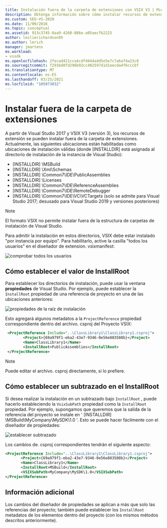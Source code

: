 ```yaml
---
title: Instalación fuera de la carpeta de extensiones con VSIX V3 | Microsoft Docs
description: Obtenga información sobre cómo instalar recursos de extensión del SDK de Visual Studio fuera de la carpeta extensiones y qué ubicaciones son válidas.
ms.custom: SEO-VS-2020
ms.date: 11/09/2016
ms.topic: conceptual
ms.assetid: 913c3745-8aa9-4260-886e-a05aecfb2225
author: leslierichardson95
ms.author: lerich
manager: jmartens
ms.workload:
- vssdk
ms.openlocfilehash: 2fecad421cca4cdf4644add5e5e7c7a6af4a23c0
ms.sourcegitcommit: f2916d8fd296b92cc402597d1d1eecda4f6cccbf
ms.translationtype: MT
ms.contentlocale: es-ES
ms.lasthandoff: 03/25/2021
ms.locfileid: "105073032"
---
```

# <a name="install-outside-the-extensions-folder"></a>Instalar fuera de la carpeta de extensiones

A partir de Visual Studio 2017 y VSIX V3 (versión 3), los recursos de extensión se pueden instalar fuera de la carpeta de extensiones. Actualmente, las siguientes ubicaciones están habilitadas como ubicaciones de instalación válidas (donde [INSTALLDIR] está asignada al directorio de instalación de la instancia de Visual Studio):

* [INSTALLDIR] \MSBuild
* [INSTALLDIR] \Xml\Schemas
* [INSTALLDIR] \Common7\IDE\PublicAssemblies
* [INSTALLDIR] \Licenses
* [INSTALLDIR] \Common7\IDE\ReferenceAssemblies
* [INSTALLDIR] \Common7\IDE\RemoteDebugger
* [INSTALLDIR] \Common7\IDE\VC\VCTargets (solo se admite para Visual Studio 2017; desusado para Visual Studio 2019 y versiones posteriores)

> [!NOTE]
> El formato VSIX no permite instalar fuera de la estructura de carpetas de instalación de Visual Studio. 

Para admitir la instalación en estos directorios, VSIX debe estar instalado "por instancia por equipo". Para habilitarlo, active la casilla "todos los usuarios" en el diseñador de extension. vsixmanifest:

![comprobar todos los usuarios](media/check-all-users.png)

## <a name="how-to-set-the-installroot"></a>Cómo establecer el valor de InstallRoot

Para establecer los directorios de instalación, puede usar la ventana **propiedades** de Visual Studio. Por ejemplo, puede establecer la `InstallRoot` propiedad de una referencia de proyecto en una de las ubicaciones anteriores:

![propiedades de la raíz de instalación](media/install-root-properties.png)

Esto agregará algunos metadatos a la `ProjectReference` propiedad correspondiente dentro del archivo. csproj del Proyecto VSIX:

```xml
 <ProjectReference Include="..\ClassLibrary1\ClassLibrary1.csproj">
        <Project>{69a979f1-eba2-43e7-9346-0e56e803508b}</Project>
        <Name>ClassLibrary1</Name>
        <InstallRoot>PublicAssemblies</InstallRoot>
 </ProjectReference>
```

> [!NOTE]
> Puede editar el archivo. csproj directamente, si lo prefiere.

## <a name="how-to-set-a-subpath-under-the-installroot"></a>Cómo establecer un subtrazado en el InstallRoot

Si desea realizar la instalación en un subtrazado bajo `InstallRoot` , puede hacerlo estableciendo la `VsixSubPath` propiedad como la `InstallRoot` propiedad. Por ejemplo, supongamos que queremos que la salida de la referencia del proyecto se instale en ' [INSTALLDIR] \MSBuild\MyCompany\MySDK\1.0 '. Esto se puede hacer fácilmente con el diseñador de propiedades:

![establecer subtrazado](media/set-subpath.png)

Los cambios de. csproj correspondientes tendrán el siguiente aspecto:

```xml
<ProjectReference Include="..\ClassLibrary1\ClassLibrary1.csproj">
       <Project>{69a979f1-eba2-43e7-9346-0e56e803508b}</Project>
       <Name>ClassLibrary1</Name>
       <InstallRoot>MSBuild</InstallRoot>
       <VSIXSubPath>MyCompany\MySDK\1.0</VSIXSubPath>
</ProjectReference>
```

## <a name="extra-information"></a>Información adicional

Los cambios del diseñador de propiedades se aplican a más que solo las referencias del proyecto; también puede establecer los `InstallRoot` metadatos de los elementos dentro del proyecto (con los mismos métodos descritos anteriormente).
